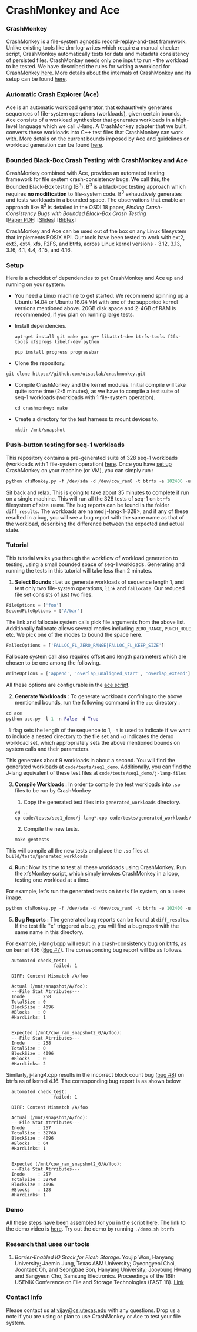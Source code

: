 # CrashMonkey and Ace #


### CrashMonkey ###
CrashMonkey is a file-system agnostic record-replay-and-test framework. Unlike existing tools like dm-log-writes which require a manual checker script, CrashMonkey automatically tests for data and metadata consistency of persisted files. CrashMonkey needs only one input to run - the workload to be tested. We have described the rules for writing a workload for CrashMonkey [here](documentation/workload.md). More details about the internals of CrashMonkey and its setup can be found [here](documentation/CrashMonkey.md).

### Automatic Crash Explorer (Ace) ###
Ace is an automatic workload generator, that exhaustively generates sequences of file-system operations (workloads), given certain bounds. Ace consists of a workload synthesizer that generates workloads in a high-level language which we call J-lang. A CrashMonkey adapter that we built, converts these workloads into C++ test files that CrashMonkey can work with. More details on the current bounds imposed by Ace and guidelines on workload generation can be found [here](documentation/Ace.md).

### Bounded Black-Box Crash Testing with CrashMonkey and Ace ###
CrashMonkey combined with Ace, provides an automated testing framework for file system crash-consistency bugs. We call this, the Bounded Black-Box testing (B<sup>3</sup>). B<sup>3</sup> is a black-box testing approach which requires **no modification** to file-system code. B<sup>3</sup> exhaustively generates and tests workloads in a bounded space. The observations that enable an approach like B<sup>3</sup> is detailed in the OSDI'18 paper, *Finding Crash-Consistency Bugs with Bounded Black-Box Crash Testing* <br>
[[Paper PDF]()] [[Slides]()] [[Bibtex]()]  

CrashMonkey and Ace can be used out of the box on any Linux filesystem that implements POSIX API. Our tools have been tested to work with ext2, ext3, ext4, xfs, F2FS, and btrfs, across Linux kernel versions - 3.12, 3.13, 3.16, 4.1, 4.4, 4.15, and 4.16.

### Setup ###

Here is a checklist of dependencies to get CrashMonkey and Ace up and running on your system.
* You need a Linux machine to get started. We recommend spinning up a Ubuntu 14.04 or Ubuntu 16.04 VM with one of the supported kernel versions mentioned above. 20GB disk space and 2-4GB of RAM is recommended, if you plan on running large tests.
* Install dependencies.

  `apt-get install git make gcc g++ libattr1-dev btrfs-tools f2fs-tools xfsprogs libelf-dev python`

  `pip install progress progressbar`

*  Clone the repository.

  `git clone https://github.com/utsaslab/crashmonkey.git`

* Compile CrashMonkey and the kernel modules. Initial compile will take quite some time (2-5 minutes), as we have to compile a test suite of seq-1 workloads (workloads with 1 file-system operation).

  `cd crashmonkey; make`

* Create a directory for the test harness to mount devices to.

  `mkdir /mnt/snapshot`


### Push-button testing for seq-1 workloads ###

This repository contains a pre-generated suite of 328 seq-1 workloads (workloads with 1 file-system operation) [here](code/tests/seq1/). Once you have [set up](#setup) CrashMonkey on your machine (or VM), you can simply run :

```python
python xfsMonkey.py -f /dev/sda -d /dev/cow_ram0 -t btrfs -e 102400 -u build/tests/seq1/ > outfile
```

Sit back and relax. This is going to take about 35 minutes to complete if run on a single machine. This will run all the 328 tests of seq-1 on `btrfs` filesystem of size `100MB`. The bug reports can be found in the folder `diff_results`. The workloads are named j-lang<1-328>, and if any of these resulted in a bug, you will see a bug report with the same name as that of the workload, describing the difference between the expected and actual state.

### Tutorial ###
This tutorial walks you through the workflow of workload generation to testing, using a small bounded space of seq-1 workloads. Generating and running the tests in this tutorial will take less than 2 minutes.

1. **Select Bounds** :
Let us generate workloads of sequence length 1, and test only two file-system operations, `link` and `fallocate`. Our reduced file set consists of just two files.

  ```python
  FileOptions = ['foo']
  SecondFileOptions = ['A/bar']
  ```

  The link and fallocate system calls pick file arguments from the above list. Additionally fallocate allows several modes including `ZERO_RANGE`, `PUNCH_HOLE` etc. We pick one of the modes to bound the space here.

  ```python
  FallocOptions = ['FALLOC_FL_ZERO_RANGE|FALLOC_FL_KEEP_SIZE']
  ```

  Fallocate system call also requires offset and length parameters which are chosen to be one among the following.
  ```python
  WriteOptions = ['append', 'overlap_unaligned_start', 'overlap_extend']
  ```

  All these options are configurable in the [ace script](ace/ace.py).


2. **Generate Workloads** :
To generate workloads confining to the above mentioned bounds, run the following command in the `ace` directory  :
  ```python
  cd ace
  python ace.py -l 1 -n False -d True
  ```

  `-l` flag sets the length of the sequence to 1, `-n` is used to indicate if we want to include a nested directory to the file set and `-d` indicates the demo workload set, which appropriately sets the above mentioned bounds on system calls and their parameters.

  This generates about 9 workloads in about a second. You will find the generated workloads at `code/tests/seq1_demo`. Additionally, you can find the J-lang equivalent of these test files at `code/tests/seq1_demo/j-lang-files`

3. **Compile Workloads** : In order to compile the test workloads into `.so` files to be run by CrashMonkey

    1. Copy the generated test files into `generated_workloads` directory.
    ```
    cd ..
    cp code/tests/seq1_demo/j-lang*.cpp code/tests/generated_workloads/
    ```
    2. Compile the new tests.
    ```
    make gentests
    ```

  This will compile all the new tests and place the `.so` files at `build/tests/generated_workloads`

4. **Run** : Now its time to test all these workloads using CrashMonkey. Run the xfsMonkey script, which simply invokes CrashMonkey in a loop, testing one workload at a time.

  For example, let's run the generated tests on `btrfs` file system, on a `100MB` image.

  ```python
  python xfsMonkey.py -f /dev/sda -d /dev/cow_ram0 -t btrfs -e 102400 -u build/tests/generated_workloads/ > outfile
  ```

5. **Bug Reports** : The generated bug reports can be found at `diff_results`. If the test file "x" triggered a bug, you will find a bug report with the same name in this directory.

  For example, j-lang1.cpp will result in a crash-consistency bug on btrfs, as on kernel 4.16 ([Bug #7](newBugs.md)). The corresponding bug report will be as follows.


      automated check_test:
                      failed: 1

      DIFF: Content Mismatch /A/foo

      Actual (/mnt/snapshot/A/foo):
      ---File Stat Atrributes---
      Inode     : 258
      TotalSize : 0
      BlockSize : 4096
      #Blocks   : 0
      #HardLinks: 1


      Expected (/mnt/cow_ram_snapshot2_0/A/foo):
      ---File Stat Atrributes---
      Inode     : 258
      TotalSize : 0
      BlockSize : 4096
      #Blocks   : 0
      #HardLinks: 2


  Similarly, j-lang4.cpp results in the incorrect block count bug ([bug #8](newBugs.md)) on btrfs as of kernel 4.16. The corresponding bug report is as shown below.


      automated check_test:
                      failed: 1

      DIFF: Content Mismatch /A/foo

      Actual (/mnt/snapshot/A/foo):
      ---File Stat Atrributes---
      Inode     : 257
      TotalSize : 32768
      BlockSize : 4096
      #Blocks   : 64
      #HardLinks: 1


      Expected (/mnt/cow_ram_snapshot2_0/A/foo):
      ---File Stat Atrributes---
      Inode     : 257
      TotalSize : 32768
      BlockSize : 4096
      #Blocks   : 128
      #HardLinks: 1


### Demo ###
All these steps have been assembled for you in the script [here](demo.sh). The link to the demo video is [here](). Try out the demo by running `./demo.sh btrfs`


### Research that uses our tools ###
1. *Barrier-Enabled IO Stack for Flash Storage*. Youjip Won, Hanyang University; Jaemin Jung, Texas A&M University; Gyeongyeol Choi, Joontaek Oh, and Seongbae Son, Hanyang University; Jooyoung Hwang and Sangyeun Cho, Samsung Electronics. Proceedings of the 16th USENIX Conference on File and Storage Technologies (FAST 18). [Link](https://www.usenix.org/conference/fast18/presentation/won)

### Contact Info ###
Please contact us at vijay@cs.utexas.edu with any questions. Drop us a note if you are using or plan to use CrashMonkey or Ace to test your file system.
